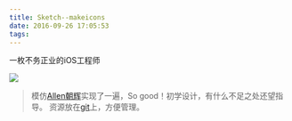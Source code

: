 ```yaml
---
title: Sketch--makeicons
date: 2016-09-26 17:05:53
tags:
---
```


一枚不务正业的iOS工程师
<!--more-->

![](http://7xq5ax.com1.z0.glb.clouddn.com/makeicons.png)




> 模仿[Allen朝辉](http://weibo.com/wangchaohui?from=myfollow_all&is_all=1#1474879197597)实现了一遍，So good！初学设计，有什么不足之处还望指导。
> 资源放在[git](https://github.com/PanXianyue/BlogDemo/tree/master/Sketch)上，方便管理。